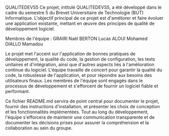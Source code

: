 QUALITEDEVS5
Ce projet, intitulé QUALITEDEVS5, a été développé dans le cadre du semestre 5 du Brevet Universitaire de Technologie (BUT) Informatique. L'objectif principal de ce projet est d'améliorer et faire évoluer une application existante, mettant en œuvre des principes de qualité de développement logiciel.

Membres de l'équipe :
GRAIRI Naël
BERTON Lucas
ALOUI Mohamed
DIALLO Mamadou

Le projet met l'accent sur l'application de bonnes pratiques de développement, la qualité du code, la gestion de configuration, les tests unitaires et d'intégration, ainsi que d'autres aspects liés à l'amélioration continue du logiciel. L'équipe travaille de concert pour garantir la qualité du code, la robustesse de l'application, et pour répondre aux besoins des utilisateurs finaux. Les membres de l'équipe sont engagés dans le processus de développement et s'efforcent de fournir un logiciel fiable et performant.

Ce fichier README.md servira de point central pour documenter le projet, fournir des instructions d'installation, et présenter les choix de conception et les fonctionnalités implémentées. Tout au long du développement, l'équipe s'efforcera de maintenir une communication transparente et de documenter les décisions prises pour assurer la compréhension et la collaboration au sein du groupe.
